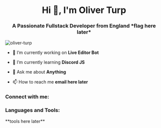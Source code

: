<!--
**Oliver-Turp/Oliver-Turp** is a ✨ _special_ ✨ repository because its `README.md` (this file) appears on your GitHub profile.

Here are some ideas to get you started:

- 🔭 I’m currently working on ...
- 🌱 I’m currently learning ...
- 👯 I’m looking to collaborate on ...
- 🤔 I’m looking for help with ...
- 💬 Ask me about ...
- 📫 How to reach me: ...
- 😄 Pronouns: ...
- ⚡ Fun fact: ...
-->


<h1 align="center">Hi 👋, I'm Oliver Turp</h1>
<h3 align="center">A Passionate Fullstack Developer from England *flag here later*</h3>

<p align="left"> <img src="https://komarev.com/ghpvc/?username=oliver-turp&label=Profile%20views&color=0e75b6&style=flat" alt="oliver-turp" /> </p>

- 🔭 I’m currently working on **Live Editor Bot**

- 🌱 I’m currently learning **Discord JS**

- 💬 Ask me about **Anything**

- 📫 How to reach me **email here later**

<h3 align="left">Connect with me:</h3>
<p align="left">
</p>

<h3 align="left">Languages and Tools:</h3>
<p> **tools here later** </p>
<!-- 
<p><img align="center" src="https://github-readme-stats.vercel.app/api/top-langs?username=oliver-turp&show_icons=true&locale=en&layout=compact" alt="oliver-turp" /></p>
-->
